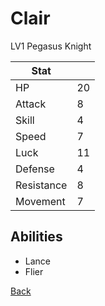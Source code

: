 # Clair

LV1 Pegasus Knight

| Stat       | <!-- --> |
| ---------- | -------- |
| HP         | 20       |
| Attack     | 8        |
| Skill      | 4        |
| Speed      | 7        |
| Luck       | 11       |
| Defense    | 4        |
| Resistance | 8        |
| Movement   | 7        |

## Abilities

- Lance
- Flier

[Back](README.md)
